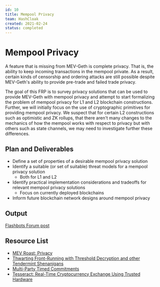 ```yaml
---
id: 10
title: Mempool Privacy
team: HashCloak
created: 2021-02-24
status: completed
---
```


# Mempool Privacy

A feature that is missing from MEV-Geth is complete privacy. That is, the ability to keep incoming transactions in the mempool private. As a result, certain kinds of censorship and ordering attacks are still possible despite MEV-Geth's ability to provide pre-trade and failed trade privacy.

The goal of this FRP is to survey privacy solutions that can be used to provide MEV-Geth with mempool privacy and attempt to start formalizing the problem of mempool privacy for L1 and L2 blockchain constructions. Further, we will initially focus on the use of cryptographic primitives for providing mempool privacy. We suspect that for certain L2 constructions such as optimistic and ZK rollups, that there aren't many changes to the mechanics of how the mempool works with respect to privacy but with others such as state channels, we may need to investigate further these differences.

## Plan and Deliverables
- Define a set of properties of a desirable mempool privacy solution
- Identify a suitable (or set of suitable) threat models for a mempool privacy solution
    - Both for L1 and L2
- Identify practical implementation considerations and tradeoffs for relevant mempool privacy solutions
    - Focus on currently deployed blockchains
- Inform future blockchain network designs around mempool privacy

## Output
[Flashbots Forum post](https://collective.flashbots.net/t/frp-10-distributed-blockbuilding-networks-via-secure-knapsack-auctions/1955)

## Resource List
- [MEV Roast: Privacy](https://drive.google.com/file/d/1_4-E_i6WIDMNRDIgBIf0YiaJtm33XW9s/view)
- [Thwarting Front-Running with Threshold Decryption and other Tendermint Shenanigans](https://www.crowdcast.io/e/interchain-conversations-II/13)
- [Multi-Party Timed Commitments](https://arxiv.org/pdf/2005.04883.pdf)
- [Tesseract: Real-Time Cryptocurrency Exchange Using Trusted Hardware](https://eprint.iacr.org/2017/1153.pdf)
